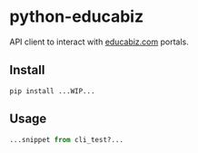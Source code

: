 # python-educabiz

API client to interact with [educabiz.com](https://www.educabiz.com) portals.

## Install

```
pip install ...WIP...
```

## Usage

```python
...snippet from cli_test?...
```
